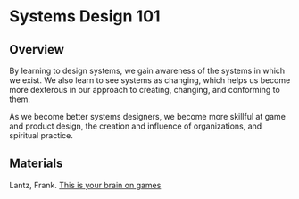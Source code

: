 # Systems Design 101
## Overview
By learning to design systems, we gain awareness of the systems in which we exist. We also learn to see systems as changing, which helps us become more dexterous in our approach to creating, changing, and conforming to them. 

As we become better systems designers, we become more skillful at game and product design, the creation and influence of organizations, and spiritual practice. 

## Materials

Lantz, Frank. [This is your brain on games](http://www.gdcvault.com/play/1025011/This-is-Your-Brain-on)


